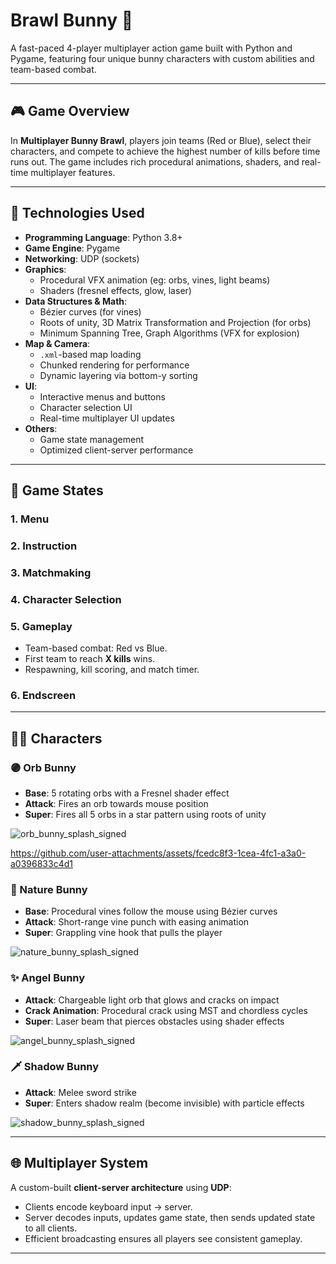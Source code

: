 # Brawl Bunny 🐰

A fast-paced 4-player multiplayer action game built with Python and Pygame, featuring four unique bunny characters with custom abilities and team-based combat.

---

## 🎮 Game Overview

In **Multiplayer Bunny Brawl**, players join teams (Red or Blue), select their characters, and compete to achieve the highest number of kills before time runs out. The game includes rich procedural animations, shaders, and real-time multiplayer features.

---
## 🧰 Technologies Used

- **Programming Language**: Python 3.8+
- **Game Engine**: Pygame
- **Networking**: UDP (sockets)
- **Graphics**:
  - Procedural VFX animation (eg: orbs, vines, light beams)
  - Shaders (fresnel effects, glow, laser)
- **Data Structures & Math**:
  - Bézier curves (for vines)
  - Roots of unity, 3D Matrix Transformation and Projection (for orbs)
  - Minimum Spanning Tree, Graph Algorithms (VFX for explosion)
- **Map & Camera**:
  - `.xml`-based map loading
  - Chunked rendering for performance
  - Dynamic layering via bottom-y sorting
- **UI**:
  - Interactive menus and buttons
  - Character selection UI
  - Real-time multiplayer UI updates
- **Others**:
  - Game state management
  - Optimized client-server performance
---

## 🧩 Game States

### 1. Menu
### 2. Instruction
### 3. Matchmaking
### 4. Character Selection
### 5. Gameplay
- Team-based combat: Red vs Blue.
- First team to reach **X kills** wins.
- Respawning, kill scoring, and match timer.
### 6. Endscreen
---

## 🧙‍♂️ Characters

### 🟣 Orb Bunny
- **Base**: 5 rotating orbs with a Fresnel shader effect
- **Attack**: Fires an orb towards mouse position
- **Super**: Fires all 5 orbs in a star pattern using roots of unity

![orb_bunny_splash_signed](https://github.com/user-attachments/assets/256d3c30-55f8-4aaf-863a-60d88b49b8a6)

https://github.com/user-attachments/assets/fcedc8f3-1cea-4fc1-a3a0-a0396833c4d1


### 🌿 Nature Bunny
- **Base**: Procedural vines follow the mouse using Bézier curves
- **Attack**: Short-range vine punch with easing animation
- **Super**: Grappling vine hook that pulls the player

![nature_bunny_splash_signed](https://github.com/user-attachments/assets/90c68f5d-1615-4403-b6d4-eeb1c3caede0)

### ✨ Angel Bunny
- **Attack**: Chargeable light orb that glows and cracks on impact
- **Crack Animation**: Procedural crack using MST and chordless cycles
- **Super**: Laser beam that pierces obstacles using shader effects

![angel_bunny_splash_signed](https://github.com/user-attachments/assets/a0b02121-f784-40a1-af70-ea49d3a892ec)


### 🗡️ Shadow Bunny
- **Attack**: Melee sword strike 
- **Super**: Enters shadow realm (become invisible) with particle effects

![shadow_bunny_splash_signed](https://github.com/user-attachments/assets/bc2e9038-0152-4c86-8fc3-a6409819cebe)

---


## 🌐 Multiplayer System

A custom-built **client-server architecture** using **UDP**:
- Clients encode keyboard input → server.
- Server decodes inputs, updates game state, then sends updated state to all clients.
- Efficient broadcasting ensures all players see consistent gameplay.

---

